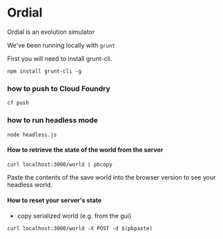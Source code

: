 # Ordial

Ordial is an evolution simulator

We've been running locally with
`grunt`

First you will need to install grunt-cli.

`npm install grunt-cli -g`


### how to push to Cloud Foundry

`cf push`

### how to run headless mode

`node headless.js`

#### How to retrieve the state of the world from the server

`curl localhost:3000/world | pbcopy` 

Paste the contents of the save world into the browser version to see your headless world.

#### How to reset your server's state 

- copy serialized world (e.g. from the gui)

`curl localhost:3000/world -X POST -d $(pbpaste)` 
